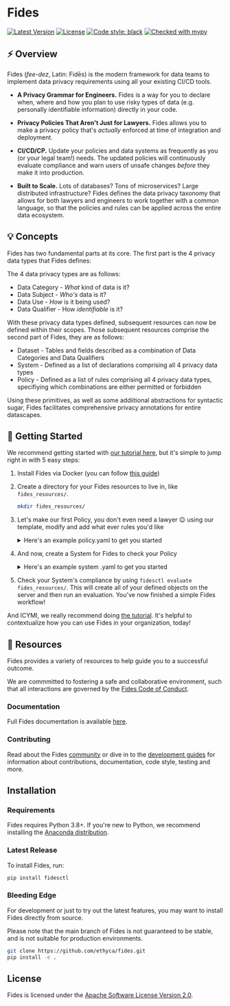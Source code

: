 # Fides

[![Latest Version][pypi-image]][pypi-url]
[![License][license-image]][license-url]
[![Code style: black][black-image]][black-url]
[![Checked with mypy][mypy-image]][mypy-url]

## :zap: Overview

Fides (*fee-dez*, Latin: Fidēs) is the modern framework for data teams to implement data privacy requirements using all your existing CI/CD tools.

- **A Privacy Grammar for Engineers.** Fides is a way for you to declare when, where and how you plan to use risky types of data (e.g. personally identifiable information) directly in your code.

- **Privacy Policies That Aren't Just for Lawyers.** Fides allows you to make a privacy policy that's *actually* enforced at time of integration and deployment.

- **CI/CD/CP.** Update your policies and data systems as frequently as you (or your legal team!) needs. The updated policies will continuously evaluate compliance and warn users of unsafe changes _before_ they make it into production.

- **Built to Scale.** Lots of databases? Tons of microservices? Large distributed infrastructure? Fides defines the data privacy taxonomy that allows for both lawyers and engineers to work together with a common language, so that the policies and rules can be applied across the entire data ecosystem.

## :bulb: Concepts

Fides has two fundamental parts at its core. The first part is the 4 privacy data types that Fides defines:

The 4 data privacy types are as follows:

- Data Category - _What_ kind of data is it?
- Data Subject - _Who's_ data is it?
- Data Use - _How_ is it being used?
- Data Qualifier - How _identifiable_ is it?

With these privacy data types defined, subsequent resources can now be defined within their scopes. Those subsequent resources comprise the second part of Fides, they are as follows:

- Dataset - Tables and fields described as a combination of Data Categories and Data Qualifiers
- System - Defined as a list of declarations comprising all 4 privacy data types
- Policy - Defined as a list of rules comprising all 4 privacy data types, specifiying which combinations are either permitted or forbidden

Using these primitives, as well as some addiitional abstractions for syntactic sugar, Fides facilitates comprehensive privacy annotations for entire datascapes.

## :rocket: Getting Started

We recommend getting started with [our tutorial here](https://ethyca.github.io/fides/tutorial/), but it's simple to jump right in with 5 easy steps:

1. Install Fides via Docker (you can follow [this guide](https://ethyca.github.io/fides/getting_started/docker/))

1. Create a directory for your Fides resources to live in, like `fides_resources/`.

    ```bash
    mkdir fides_resources/
    ```

1. Let's make our first Policy, you don't even need a lawyer :wink: using our template, modify and add what ever rules you'd like

    <details>
    <summary>Here's an example policy.yaml to get you started</summary>

      ```yaml
    policy:
      - organizationId: 1
        fidesKey: "primary_privacy_policy"
        name: "Primary Privacy Policy"
        description: "The main privacy policy for the organization."
        rules:
          - organizationId: 1
            fidesKey: "reject_targeted_marketing"
            name: "Reject Targeted Marketing"
            description: "Disallow marketing that is targeted towards users."
            dataCategories:
              inclusion: "ANY"
              values:
                - profiling_data
                - account_data
                - derived_data
                - cloud_service_provider_data
            dataUses:
              inclusion: ANY
              values:
                - market_advertise_or_promote
                - offer_upgrades_or_upsell
            dataSubjects:
              inclusion: ANY
              values:
                - trainee
                - commuter
            dataQualifier: pseudonymized_data
            action: REJECT
          - organizationId: 1
            fidesKey: "reject_some_marketing"
            name: "Reject Some Marketing"
            description: "Disallow some marketing that is targeted towards users."
            dataCategories:
              inclusion: ANY
              values:
                - user_location
                - personal_health_data_and_medical_records
                - connectivity_data
                - credentials
            dataUses:
              inclusion: ALL
              values:
                - improvement_of_business_support_for_contracted_service
                - personalize
                - share_when_required_to_provide_the_service
            dataSubjects:
              inclusion: NONE
              values:
                - trainee
                - commuter
                - patient
            dataQualifier: pseudonymized_data
            action: REJECT
      ```

    </details>

1. And now, create a System for Fides to check your Policy

    <details>
        <summary>Here's an example system .yaml to get you started</summary>

      ```yaml
    system:
      - organizationId: 1
        fidesKey: "demo_system"
        name: "Demo System"
        description: "A system used for demos."
        systemType: "Service"
        privacyDeclarations:
          - name: "Analyze Anonymous Content"
            dataCategories:
              - "account_data"
            dataUse: "provide"
            dataQualifier: "anonymized_data"
            dataSubjects:
              - "anonymous_user"
            datasetReferences:
              - "sample_db_dataset.Email"
        systemDependencies:
          - user_service
      ```

    </details>

1. Check your System's compliance by using `fidesctl evaluate fides_resources/`. This will create all of your defined objects on the server and then run an evaluation. You've now finished a simple Fides workflow!

And ICYMI, we really recommend doing [the tutorial](https://ethyca.github.io/fides/tutorial/). It's helpful to contextualize how you can use Fides in your organization, today!

## :book: Resources

Fides provides a variety of resources to help guide you to a successful outcome.

We are commmitted to fostering a safe and collaborative environment, such that all interactions are governed by the [Fides Code of Conduct](https://ethyca.github.io/fides/community/code_of_conduct/).

### Documentation

Full Fides documentation is available [here](https://github.com/ethyca/fides/tree/main/docs/fides/docs).

### Contributing

Read about the Fides [community](https://ethyca.github.io/fides/community/github/) or dive in to the [development guides](https://ethyca.github.io/fides/development/overview/) for information about contributions, documentation, code style, testing and more.

## Installation

### Requirements

Fides requires Python 3.8+. If you're new to Python, we recommend installing the [Anaconda distribution](https://www.anaconda.com/products/individual).

### Latest Release

To install Fides, run:

```bash
pip install fidesctl
```

### Bleeding Edge

For development or just to try out the latest features, you may want to install Fides directly from source.

Please note that the main branch of Fides is not guaranteed to be stable, and is not suitable for production environments.

```bash
git clone https://github.com/ethyca/fides.git
pip install -e .
```

## License

Fides is licensed under the [Apache Software License Version 2.0](https://www.apache.org/licenses/LICENSE-2.0).

[pypi-image]: https://img.shields.io/pypi/v/fidesctl.svg
[pypi-url]: https://pypi.python.org/pypi/fidesctl/
[license-image]: https://img.shields.io/:license-Apache%202-blue.svg
[license-url]: https://www.apache.org/licenses/LICENSE-2.0.txt
[black-image]: https://img.shields.io/badge/code%20style-black-000000.svg
[black-url]: https://github.com/psf/black/
[mypy-image]: http://www.mypy-lang.org/static/mypy_badge.svg
[mypy-url]: http://mypy-lang.org/
